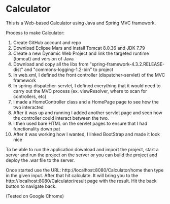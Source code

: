 # Calculator
This is a Web-based Calculator using Java and Spring MVC framework.

Process to make Calculator:

1. Create GitHub account and repo
2. Download Eclipse Mars and install Tomcat 8.0.36 and JDK 7.79
3. Create a new Dynamic Web Project and link the targeted runtime (tomcat) and version of Java
4. Download and copy all the libs from "spring-framework-4.3.2.RELEASE-dist" and "commons-logging-1.2-bin" to project
5. In web.xml, I defined the front controller (dispatcher-servlet) of the MVC framework
6. In spring-dispatcher-servlet, I defined everything that it would need to carry out the MVC process (ex. viewResolver, where to scan for controllers, etc)
7. I made a HomeController class and a HomePage page to see how the two interacted
8. After it was up and running I added another servlet page and seen how the controller could interact between the two.
9. I then used bare HTML on the servlet pages to ensure that I had functionality down pat
10. After it was working how I wanted, I linked BootStrap and made it look nice

To be able to run the application download and import the project, start a server and run the project on the server or you can build the project and deploy the .war file to the server.

Once started use the URL: http://localhost:8080/Calculator/home then type in the given input. After that hit calculate. It will bring you to the http://localhost:8080/Calculator/result page with the result. Hit the back button to navigate back. 

(Tested on Google Chrome)
